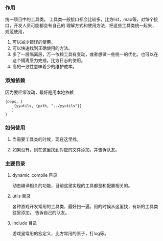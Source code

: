 ### 作用
统一项目中的工具类。
    工具类一般接口都会比较多，比方list，map等，对每个接口，开发人员可能都会有自己的
理解方式和使用方法，把这些工具类统一起来，规范使用，
    
1. 可以减少错误的使用。
2. 可以快速找到正确使用的方法。
3. 多了一层隔离层，万一依赖工具有变动，或者想做一些统一的优化，也可以在这个隔离层力完成，比方日志的使用。
4. 高的一致性意味着少的维护成本。

### 添加依赖

因为要经常改动，最好是用本地依赖

    {deps, [
        {yyutils, {path, "../yyutils"}}
       ]
    }

### 如何使用
1. 当需要工具类的时候，现在这里找。

2. 如果没有，则在这里找到对应的文件添加，并告诉队友。

### 主要目录

1. dynamic_compile 目录

   动态编译相关的功能，目前这里实现的工具都是和配置相关的。

2. utils 目录

   各种游戏开发常用的工具类，最好扫一遍。用的时候从这里找，有新的工具类往里添加，
告诉自己的队友。
3. include 目录
    
    游戏里常用的宏定义，比方常用的原子，打log等。



 